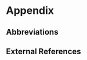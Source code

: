 # Appendix

## Abbreviations

[^1]: TC - Test-Case
[^2]: TB - Test-Bench



## External References



